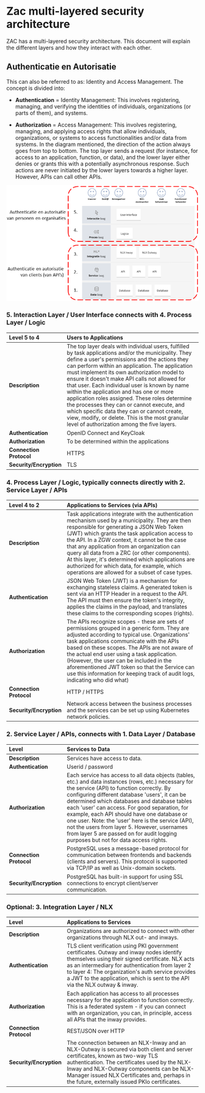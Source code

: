 # Zac multi-layered security architecture

ZAC has a multi-layered security architecture. This document will explain the different layers and how they interact with each other.

## Authenticatie en Autorisatie
This can also be referred to as: Identity and Access Management. The concept is divided into:

* **Authentication** = Identity Management: This involves registering, managing, and verifying the identities of individuals, organizations (or parts of them), and systems.

* **Authorization** = Access Management: This involves registering, managing, and applying access rights that allow individuals, organizations, or systems to access functionalities and/or data from systems. In the diagram mentioned, the direction of the action always goes from top to bottom. The top layer sends a request (for instance, for access to an application, function, or data), and the lower layer either denies or grants this with a potentially asynchronous response. Such actions are never initiated by the lower layers towards a higher layer. However, APIs can call other APIs.

![Authenticatie en Autorisatie](./../attachments/images/Authenticatie%20en%20Autorisatie%202021-12-16.png)

### 5. Interaction Layer / User Interface connects with 4. Process Layer / Logic
| Level 5 to 4 | Users to Applications | 
| :-- | :-- | 
| **Description** | The top layer deals with individual users, fulfilled by task applications and/or the municipality. They define a user's permissions and the actions they can perform within an application. The application must implement its own authorization model to ensure it doesn't make API calls not allowed for that user. Each individual user is known by name within the application and has one or more application roles assigned. These roles determine the processes they can or cannot execute, and which specific data they can or cannot create, view, modify, or delete. This is the most granular level of authorization among the five layers. |
| **Authentication** | OpenID Connect and KeyCloak |
| **Authorization** | To be determined within the applications |
| **Connection Protocol** | HTTPS |
| **Security/Encryption** | TLS |

### 4. Process Layer / Logic, typically connects directly with 2. Service Layer / APIs
| Level 4 to 2 | Applications to Services (via APIs) | 
| :-- | :-- | 
| **Description** | Task applications integrate with the authentication mechanism used by a municipality. They are then responsible for generating a JSON Web Token (JWT) which grants the task application access to the API. In a ZGW context, it cannot be the case that any application from an organization can query all data from a ZRC (or other components). At this layer, it's determined which applications are authorized for which data, for example, which operations are allowed for a subset of case types. |
| **Authentication** | JSON Web Token (JWT) is a mechanism for exchanging stateless claims. A generated token is sent via an HTTP Header in a request to the API. The API must then ensure the token's integrity, applies the claims in the payload, and translates these claims to the corresponding scopes (rights). |
| **Authorization** | The APIs recognize scopes - these are sets of permissions grouped in a generic form. They are adjusted according to typical use. Organizations' task applications communicate with the APIs based on these scopes. The APIs are not aware of the actual end user using a task application. (However, the user can be included in the aforementioned JWT token so that the Service can use this information for keeping track of audit logs, indicating who did what) |
| **Connection Protocol** | HTTP / HTTPS |
| **Security/Encryption** | Network access between the business processes and the services can be set up using Kubernetes network policies. |


### 2. Service Layer / APIs, connects with 1. Data Layer / Database
| Level | Services to Data | 
| :-- | :-- | 
| **Description** | Services have access to data. |
| **Authentication** | Userid / password |
| **Authorization** | Each service has access to all data objects (tables, etc.) and data instances (rows, etc.) necessary for the service (API) to function correctly. By configuring different database 'users', it can be determined which databases and database tables each 'user' can access. For good separation, for example, each API should have one database or one user. Note: the 'user' here is the service (API), not the users from layer 5. However, usernames from layer 5 are passed on for audit logging purposes but not for data access rights. |
| **Connection Protocol** | PostgreSQL uses a message-based protocol for communication between frontends and backends (clients and servers). This protocol is supported via TCP/IP as well as Unix-domain sockets. |
| **Security/Encryption** | PostgreSQL has built-in support for using SSL connections to encrypt client/server communication. |

### Optional: 3. Integration Layer / NLX
| Level | Applications to Services | 
| :-- | :-- | 
| **Description** | Organizations are authorized to connect with other organizations through NLX out- and inways. |
| **Authentication** | TLS client verification using PKI government certificates. Outway and inway nodes identify themselves using their signed certificate. NLX acts as an intermediary for authentication from layer 2 to layer 4: The organization's auth service provides a JWT to the application, which is sent to the API via the NLX outway & inway. |
| **Authorization** | Each application has access to all processes necessary for the application to function correctly. This is a federated system - if you can connect with an organization, you can, in principle, access all APIs that the inway provides. |
| **Connection Protocol** | REST/JSON over HTTP |
| **Security/Encryption** | The connection between an NLX-Inway and an NLX-Outway is secured via both client and server certificates, known as two-way TLS authentication. The certificates used by the NLX-Inway and NLX-Outway components can be NLX-Manager issued NLX Certificates and, perhaps in the future, externally issued PKIo certificates. |
